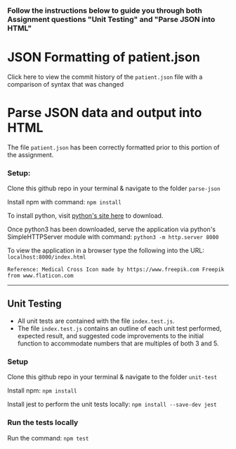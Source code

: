 ### Follow the instructions below to guide you through both Assignment questions "Unit Testing" and "Parse JSON into HTML"

# JSON Formatting of patient.json
<a src="https://github.com/erincameron11/health-information/commit/b5099824174e9400a4bda78bf51f052eb0a134f4">Click here</a> to view the commit history of the `patient.json` file with a comparison of syntax that was changed

# Parse JSON data and output into HTML
The file `patient.json` has been correctly formatted prior to this portion of the assignment.

### Setup:
Clone this github repo in your terminal & navigate to the folder `parse-json`

Install npm with command: `npm install`

To install python, visit <a href="https://www.python.org/downloads/">python's site here</a> to download.

Once python3 has been downloaded, serve the application via python's SimpleHTTPServer module with command: `python3 -m http.server 8000`

To view the application in a browser type the following into the URL: `localhost:8000/index.html`

    Reference: Medical Cross Icon made by https://www.freepik.com Freepik from www.flaticon.com

---

## Unit Testing
* All unit tests are contained with the file `index.test.js`.
* The file `index.test.js` contains an outline of each unit test performed, expected result, and suggested code improvements to the initial function to accommodate numbers that are multiples of both 3 and 5.

### Setup
Clone this github repo in your terminal & navigate to the folder `unit-test`

Install npm: `npm install`

Install jest to perform the unit tests locally: `npm install --save-dev jest`

### Run the tests locally
Run the command: `npm test`